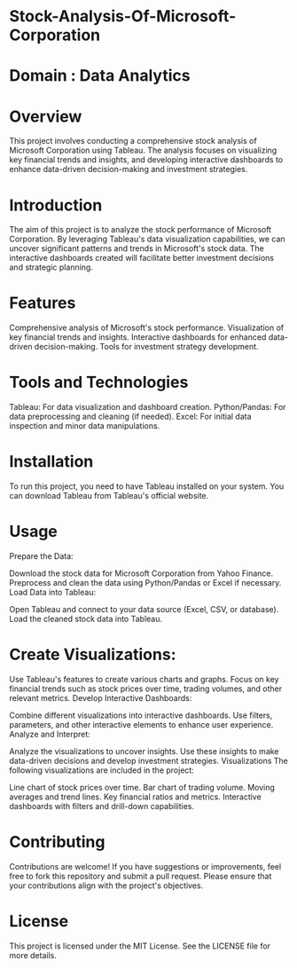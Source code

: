 # Stock-Analysis-Of-Microsoft-Corporation

# Domain : Data Analytics

# Overview
This project involves conducting a comprehensive stock analysis of Microsoft Corporation using Tableau. The analysis focuses on visualizing key financial trends and insights, and developing interactive dashboards to enhance data-driven decision-making and investment strategies.

# Introduction
The aim of this project is to analyze the stock performance of Microsoft Corporation. By leveraging Tableau's data visualization capabilities, we can uncover significant patterns and trends in Microsoft's stock data. The interactive dashboards created will facilitate better investment decisions and strategic planning.

# Features
Comprehensive analysis of Microsoft's stock performance.
Visualization of key financial trends and insights.
Interactive dashboards for enhanced data-driven decision-making.
Tools for investment strategy development.

# Tools and Technologies
Tableau: For data visualization and dashboard creation.
Python/Pandas: For data preprocessing and cleaning (if needed).
Excel: For initial data inspection and minor data manipulations.

# Installation
To run this project, you need to have Tableau installed on your system. You can download Tableau from Tableau's official website.

# Usage
Prepare the Data:

Download the stock data for Microsoft Corporation from Yahoo Finance.
Preprocess and clean the data using Python/Pandas or Excel if necessary.
Load Data into Tableau:

Open Tableau and connect to your data source (Excel, CSV, or database).
Load the cleaned stock data into Tableau.

# Create Visualizations:

Use Tableau's features to create various charts and graphs.
Focus on key financial trends such as stock prices over time, trading volumes, and other relevant metrics.
Develop Interactive Dashboards:

Combine different visualizations into interactive dashboards.
Use filters, parameters, and other interactive elements to enhance user experience.
Analyze and Interpret:

Analyze the visualizations to uncover insights.
Use these insights to make data-driven decisions and develop investment strategies.
Visualizations
The following visualizations are included in the project:

Line chart of stock prices over time.
Bar chart of trading volume.
Moving averages and trend lines.
Key financial ratios and metrics.
Interactive dashboards with filters and drill-down capabilities.

# Contributing
Contributions are welcome! If you have suggestions or improvements, feel free to fork this repository and submit a pull request. Please ensure that your contributions align with the project's objectives.

# License
This project is licensed under the MIT License. See the LICENSE file for more details.

